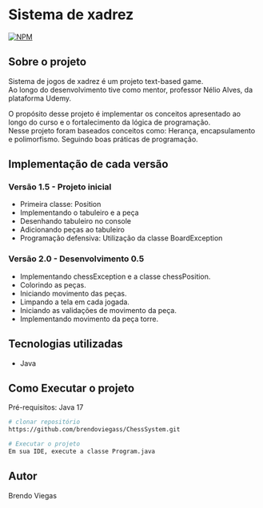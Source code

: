 # Sistema de xadrez 
[![NPM](https://img.shields.io/npm/l/react)](https://github.com/vsBrendo/teste-Git/blob/main/LICENCE) 

## Sobre o projeto

Sistema de jogos de xadrez é um projeto text-based game. <br>
Ao longo do desenvolvimento tive como mentor, professor Nélio Alves, da plataforma Udemy.

O propósito desse projeto é implementar os conceitos 
apresentado ao longo do curso e o fortalecimento da 
lógica de programação. <br> Nesse projeto foram baseados 
conceitos como: Herança, encapsulamento e polimorfismo.
Seguindo boas práticas de programação.

## Implementação de cada versão

### Versão 1.5 - Projeto inicial

- Primeira classe: Position <br>
- Implementando o  tabuleiro e a peça <br>
- Desenhando tabuleiro no console <br>
- Adicionando peças ao tabuleiro <br>
- Programação defensiva: Utilização da classe BoardException <br>

### Versão 2.0 - Desenvolvimento 0.5

- Implementando chessException e a classe chessPosition.
- Colorindo as peças.
- Iniciando movimento das peças.
- Limpando a tela em cada jogada.
- Iniciando as validações de movimento da peça.
- Implementando movimento da peça torre.

## Tecnologias utilizadas

- Java

## Como Executar o projeto

Pré-requisitos: Java 17

```bash
# clonar repositório
https://github.com/brendoviegass/ChessSystem.git

# Executar o projeto
Em sua IDE, execute a classe Program.java

```

## Autor

Brendo Viegas
